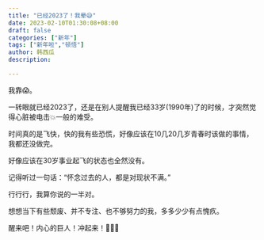 ```yaml
---
title: "已经2023了！我晕😅"
date: 2023-02-10T01:30:08+08:00
draft: false
categories: ["新年"]
tags: ["新年啦","顿悟"]
author: 韩西瓜
description: 

---
```


我靠😱。

一转眼就已经2023了，还是在别人提醒我已经33岁(1990年)了的时候，才突然觉得心脏被电击💥一般的难受。

时间真的是飞快，快的我有些恐慌，好像应该在10几20几岁青春时该做的事情，我都还没做完。

好像应该在30岁事业起飞的状态也全然没有。

记得听过一句话：“怀念过去的人，都是对现状不满。”

行行行，我算你说的一半对。

想想当下有些颓废、并不专注、也不够努力的我，多多少少有点愧疚。

醒来吧！内心的巨人！冲起来！🥊🥊🥊
